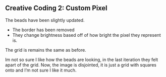 ## Creative Coding 2: Custom Pixel

The beads have been slightly updated. 
- The border has been removed
- They change brightness based off of how bright the pixel they represent is. 

The grid is remains the same as before. 

Im not so sure I like how the beads are looking, in the last iteration they felt apart of the grid. Now, the image is disjointed, it is just a grid with squares onto and I’m not sure I like it much.